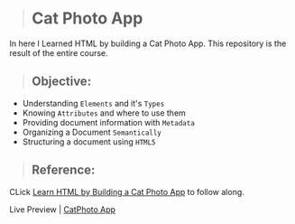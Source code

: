 > # Cat Photo App
In here I Learned HTML by building a Cat Photo App. This repository is the result of the entire course.

> ## Objective:
- Understanding `Elements` and it's `Types` 
- Knowing `Attributes` and where to use them
- Providing document information with `Metadata`
- Organizing a Document `Semantically`
- Structuring a document using `HTML5`

> ## Reference:
CLick [Learn HTML by Building a Cat Photo App](https://www.freecodecamp.org/learn/2022/responsive-web-design/learn-html-by-building-a-cat-photo-app/step-1) to follow along.

Live Preview | [CatPhoto App](https://ibrahimabah.github.io/catphoto-app/)
